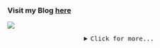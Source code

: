 ### Visit my Blog [here](https://cloudblogger.co.in/)

![](https://komarev.com/ghpvc/?username=imtrinity94&color=green) <br>

<details>
  <summary align="center"><samp>Click for more...</samp></summary>
  
  ## Hi there 👋

- 🔭 I’m currently working on VMware Private Cloud
- 👯 I’m looking to collaborate on vRealize Orchestrator JS code development
- 💬 Ask me about vRealize Orchestrator
- ⚡ Interests: [Chess](https://lichess.org/@/imtrinity94/perf/blitz) 

## Let's connect


[![Linkedin](https://img.shields.io/badge/LinkedIn-0077B5?style=for-the-badge&logo=linkedin&logoColor=white)](https://www.linkedin.com/in/mayankgoyal1994)
[![Gmail](https://img.shields.io/badge/Gmail-D14836?style=for-the-badge&logo=gmail&logoColor=white)](mailto:imtrinity94@gmail.com)
[![Instagram](https://img.shields.io/badge/Instagram-E4405F?style=for-the-badge&logo=instagram&logoColor=white)](https://instagram.com/imtrinity94)
[![Soundcloud](https://img.shields.io/badge/SoundCloud-FF3300?style=for-the-badge&logo=soundcloud&logoColor=white)](http://soundcloud.com/imtrinity94)
[![Twitter](https://img.shields.io/badge/Twitter-1DA1F2?style=for-the-badge&logo=twitter&logoColor=white)](https://twitter.com/imtrinity94)

### Languages

[![JavaScript](https://img.shields.io/badge/JavaScript-F7DF1E?style=for-the-badge&logo=javascript&logoColor=black)](https://github.com/imtrinity94)
[![Python](https://img.shields.io/badge/Python-14354C?style=for-the-badge&logo=python&logoColor=white)](https://github.com/imtrinity94)
[![Shell](https://img.shields.io/badge/Shell_Script-121011?style=for-the-badge&logo=gnu-bash&logoColor=white)](https://github.com/imtrinity94)
[![Powershell](https://img.shields.io/badge/PowerShell-5391FE?style=for-the-badge&logo=PowerShell&logoColor=white)](https://github.com/imtrinity94)
  
### My Github Stats  
[![imtrinity94's GitHub stats](https://github-readme-stats.vercel.app/api?username=imtrinity94)](https://github.com/anuraghazra/github-readme-stats)





### My Bit.ly Links
[bit.ly/Polywork-Link](http://bit.ly/Polywork-Link)  
[bit.ly/GitHub-Code](http://bit.ly/GitHub-Code)  
[bit.ly/Instagram-Life](http://bit.ly/Instagram-Life)  
[bit.ly/Twitter-Add](http://bit.ly/Twitter-Add)  
[bit.ly/LinkedIn-Link](http://bit.ly/LinkedIn-Link)  
[bit.ly/Mayank-Blog](http://bit.ly/Mayank-Blog) 

  </details>
